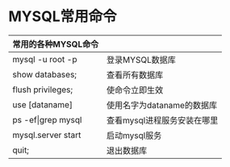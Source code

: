 # MYSQL常用命令

| 常用的各种MYSQL命令 |  |
| :--- | :--- |
| mysql -u root -p | 登录MYSQL数据库 |
| show databases; | 查看所有数据库 |
| flush privileges; | 使命令立即生效 |
| use [dataname] | 使用名字为dataname的数据库 |
| ps -ef\|grep mysql | 查看mysql进程服务安装在哪里 |
| mysql.server start | 启动mysql服务 |    
| quit; | 退出数据库 |










